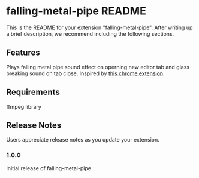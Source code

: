 # falling-metal-pipe README

This is the README for your extension "falling-metal-pipe". After writing up a brief description, we recommend including the following sections.

## Features

Plays falling metal pipe sound effect on operning new editor tab and glass breaking sound on tab close. Inspired by [this chrome extension](https://chromewebstore.google.com/detail/falling-metal-pipe/nbgmlhcjfjkbpflgcfemflmcdgegcckj).

## Requirements

ffmpeg library

## Release Notes

Users appreciate release notes as you update your extension.

### 1.0.0

Initial release of falling-metal-pipe
